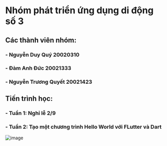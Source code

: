 # Nhóm phát triển ứng dụng di động số 3
## Các thành viên nhóm:
### - Nguyễn Duy Quý 20020310
### - Đàm Anh Đức 20021333
### - Nguyễn Trương Quyết 20021423
## Tiến trình học:
### - Tuần 1: Nghỉ lễ 2/9
### - Tuần 2: Tạo một chương trình Hello World với FLutter và Dart
![image](https://user-images.githubusercontent.com/80798145/190578477-b3df773d-9a59-4421-88d7-bd95aca2dbfd.png)

